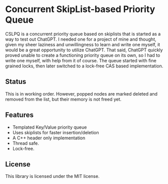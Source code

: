 # Concurrent SkipList-based Priority Queue
CSLPQ is a concurrent priority queue based on skiplists that is started as a way to test out ChatGPT. 
I needed one for a project of mine and thought, given my sheer laziness and unwillingness to learn and write one myself, it would be a great opportunity to utilize ChatGPT. That said, ChatGPT quickly proved unable to create a functioning priority queue on its own, so I had to write one myself, with help from it of course.
The queue started with fine grained locks, then later switched to a lock-free CAS based implementation.

## Status
This is in working order. However, popped nodes are marked deleted and removed from the list, but their memory is not freed yet.

## Features
- Templated Key/Value priority queue
- Uses skiplists for faster insertion/deletion
- A C++ header only implementation
- Thread safe.
- Lock-free.

## License
This library is licensed under the MIT license.